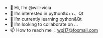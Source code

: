 - 👋 Hi, I’m @will-vicia
- 👀 I’m interested in python&c++、Qt
- 🌱 I’m currently learning python&Qt
- 💞️ I’m looking to collaborate on ...
- 📫 How to reach me ：wxj17@foxmail.com

<!---
will-vicia/will-vicia is a ✨ special ✨ repository because its `README.md` (this file) appears on your GitHub profile.
You can click the Preview link to take a look at your changes.
--->
